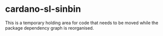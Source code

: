 # cardano-sl-sinbin

This is a temporary holding area for code that needs to be moved while
the package dependency graph is reorganised.
